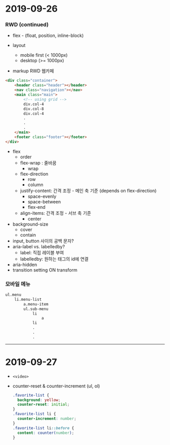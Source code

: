 # 2019-09-26

 ### RWD (continued)

* flex - (float, position, inline-block)
* layout
  * mobile first (< 1000px)
  * desktop (>= 1000px)

* markup RWD 웹카페

```html
<div class="container">
    <header class="header"></header>
    <nav class="navigation"></nav>
    <main class="main">
    	<!-- using grid -->
        div.col-4
        div.col-8
        div.col-4
        .
        .
        .
    </main>
    <footer class="footer"></footer>
</div>
```

* flex
  * order
  * flex-wrap : 줄바꿈
    * wrap
  * flex-direction
    * row
    * column
  * justify-content: 간격 조정 - 메인 축 기준 (depends on flex-direction)
    * space-evenly
    * space-between
    * flex-end
  * align-items: 간격 조정 - 서브 축 기준
    * center
* background-size
  * cover
  * contain
* input, button 사이의 공백 문자?
* aria-label vs. labelledby?
  * label: 직접 레이블 부여
  * labelledby: 원하는 태그의 id에 연결
* aria-hidden
* transition setting ON transform

### 모바일 메뉴

```html
ul.menu
	li.menu-list
		a.menu-item
		ul.sub-menu
			li
				a
			li
			.
			.
			.
```

---

# 2019-09-27

* `<video>`

* counter-reset & counter-increment (ul, ol)

  ``` css
  .favorite-list {
  	background: yellow;
  	counter-reset: initial;
  }
  .favorite-list li {
  	counter-increment: number;
  }
  .favorite-list li::before {
  	content: counter(number);
  }
  ```

  

